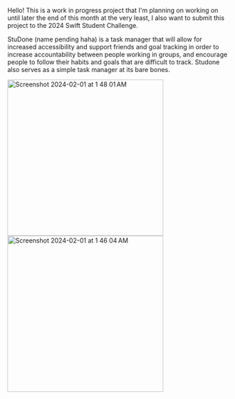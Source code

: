 Hello! This is a work in progress project that I'm planning on working on until later the end of this month at the very least,
I also want to submit this project to the 2024 Swift Student Challenge. 

StuDone (name pending haha) is a task manager that will allow for increased accessibility and support friends and goal tracking 
in order to increase accountability between people working in groups, and encourage people to follow their habits and goals
that are difficult to track. Studone also serves as a simple task manager at its bare bones.

<img width="350" alt="Screenshot 2024-02-01 at 1 48 01 AM" src="https://github.com/Xhether/SwiftStudentChallenge/assets/60122616/18459028-8a71-42bb-aa5e-b91e20aed02a">
<img width="350" alt="Screenshot 2024-02-01 at 1 46 04 AM" src="https://github.com/Xhether/SwiftStudentChallenge/assets/60122616/7680bd8e-d5b9-48bc-beb6-5a5ae4d4f829">
